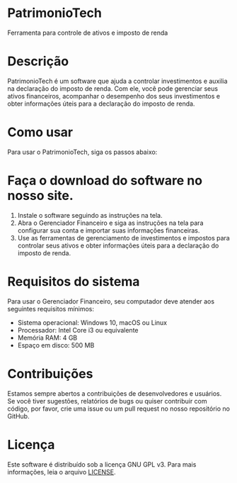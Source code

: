 # PatrimonioTech
Ferramenta para controle de ativos e imposto de renda

# Descrição
PatrimonioTech é um software que ajuda a controlar investimentos e auxilia na declaração do imposto de renda. Com ele, você pode gerenciar seus ativos financeiros, acompanhar o desempenho dos seus investimentos e obter informações úteis para a declaração do imposto de renda.

# Como usar
Para usar o PatrimonioTech, siga os passos abaixo:

# Faça o download do software no nosso site.
1. Instale o software seguindo as instruções na tela.
2. Abra o Gerenciador Financeiro e siga as instruções na tela para configurar sua conta e importar suas informações financeiras.
3. Use as ferramentas de gerenciamento de investimentos e impostos para controlar seus ativos e obter informações úteis para a declaração do imposto de renda.

# Requisitos do sistema
Para usar o Gerenciador Financeiro, seu computador deve atender aos seguintes requisitos mínimos:

- Sistema operacional: Windows 10, macOS ou Linux
- Processador: Intel Core i3 ou equivalente
- Memória RAM: 4 GB
- Espaço em disco: 500 MB

# Contribuições
Estamos sempre abertos a contribuições de desenvolvedores e usuários. Se você tiver sugestões, relatórios de bugs ou quiser contribuir com código, por favor, crie uma issue ou um pull request no nosso repositório no GitHub.

# Licença
Este software é distribuído sob a licença GNU GPL v3. Para mais informações, leia o arquivo [LICENSE](./LICENSE).

